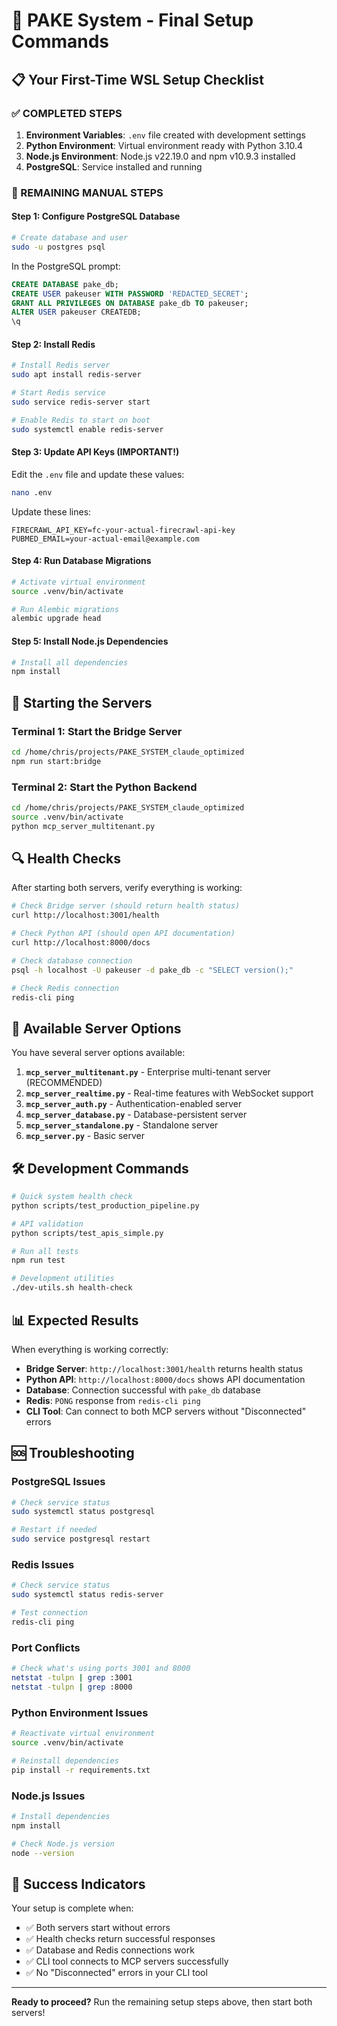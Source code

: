 # 🚀 PAKE System - Final Setup Commands

## 📋 Your First-Time WSL Setup Checklist

### ✅ COMPLETED STEPS
1. **Environment Variables**: `.env` file created with development settings
2. **Python Environment**: Virtual environment ready with Python 3.10.4
3. **Node.js Environment**: Node.js v22.19.0 and npm v10.9.3 installed
4. **PostgreSQL**: Service installed and running

### 🔧 REMAINING MANUAL STEPS

#### Step 1: Configure PostgreSQL Database
```bash
# Create database and user
sudo -u postgres psql
```

In the PostgreSQL prompt:
```sql
CREATE DATABASE pake_db;
CREATE USER pakeuser WITH PASSWORD 'REDACTED_SECRET';
GRANT ALL PRIVILEGES ON DATABASE pake_db TO pakeuser;
ALTER USER pakeuser CREATEDB;
\q
```

#### Step 2: Install Redis
```bash
# Install Redis server
sudo apt install redis-server

# Start Redis service
sudo service redis-server start

# Enable Redis to start on boot
sudo systemctl enable redis-server
```

#### Step 3: Update API Keys (IMPORTANT!)
Edit the `.env` file and update these values:
```bash
nano .env
```

Update these lines:
```
FIRECRAWL_API_KEY=fc-your-actual-firecrawl-api-key
PUBMED_EMAIL=your-actual-email@example.com
```

#### Step 4: Run Database Migrations
```bash
# Activate virtual environment
source .venv/bin/activate

# Run Alembic migrations
alembic upgrade head
```

#### Step 5: Install Node.js Dependencies
```bash
# Install all dependencies
npm install
```

## 🚀 Starting the Servers

### Terminal 1: Start the Bridge Server
```bash
cd /home/chris/projects/PAKE_SYSTEM_claude_optimized
npm run start:bridge
```

### Terminal 2: Start the Python Backend
```bash
cd /home/chris/projects/PAKE_SYSTEM_claude_optimized
source .venv/bin/activate
python mcp_server_multitenant.py
```

## 🔍 Health Checks

After starting both servers, verify everything is working:

```bash
# Check Bridge server (should return health status)
curl http://localhost:3001/health

# Check Python API (should open API documentation)
curl http://localhost:8000/docs

# Check database connection
psql -h localhost -U pakeuser -d pake_db -c "SELECT version();"

# Check Redis connection
redis-cli ping
```

## 🎯 Available Server Options

You have several server options available:

1. **`mcp_server_multitenant.py`** - Enterprise multi-tenant server (RECOMMENDED)
2. **`mcp_server_realtime.py`** - Real-time features with WebSocket support
3. **`mcp_server_auth.py`** - Authentication-enabled server
4. **`mcp_server_database.py`** - Database-persistent server
5. **`mcp_server_standalone.py`** - Standalone server
6. **`mcp_server.py`** - Basic server

## 🛠️ Development Commands

```bash
# Quick system health check
python scripts/test_production_pipeline.py

# API validation
python scripts/test_apis_simple.py

# Run all tests
npm run test

# Development utilities
./dev-utils.sh health-check
```

## 📊 Expected Results

When everything is working correctly:

- **Bridge Server**: `http://localhost:3001/health` returns health status
- **Python API**: `http://localhost:8000/docs` shows API documentation
- **Database**: Connection successful with `pake_db` database
- **Redis**: `PONG` response from `redis-cli ping`
- **CLI Tool**: Can connect to both MCP servers without "Disconnected" errors

## 🆘 Troubleshooting

### PostgreSQL Issues
```bash
# Check service status
sudo systemctl status postgresql

# Restart if needed
sudo service postgresql restart
```

### Redis Issues
```bash
# Check service status
sudo systemctl status redis-server

# Test connection
redis-cli ping
```

### Port Conflicts
```bash
# Check what's using ports 3001 and 8000
netstat -tulpn | grep :3001
netstat -tulpn | grep :8000
```

### Python Environment Issues
```bash
# Reactivate virtual environment
source .venv/bin/activate

# Reinstall dependencies
pip install -r requirements.txt
```

### Node.js Issues
```bash
# Install dependencies
npm install

# Check Node.js version
node --version
```

## 🎉 Success Indicators

Your setup is complete when:
- ✅ Both servers start without errors
- ✅ Health checks return successful responses
- ✅ Database and Redis connections work
- ✅ CLI tool connects to MCP servers successfully
- ✅ No "Disconnected" errors in your CLI tool

---

**Ready to proceed?** Run the remaining setup steps above, then start both servers!
